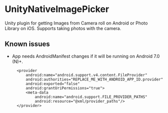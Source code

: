 # UnityNativeImagePicker
Unity plugin for getting Images from Camera roll on Android or Photo Library on iOS. Supports taking photos with the camera.

## Known issues

- App needs AndroidManifest changes if it will be running on Android 7.0 (N)+.


        <provider
            android:name="android.support.v4.content.FileProvider"
            android:authorities="REPLACE_ME_WITH_ANDROID_APP_ID.provider"
            android:exported="false"
            android:grantUriPermissions="true">
            <meta-data
                android:name="android.support.FILE_PROVIDER_PATHS"
                android:resource="@xml/provider_paths"/>
        </provider>
